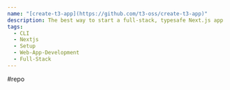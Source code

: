 ```yaml
---
name: "[create-t3-app](https://github.com/t3-oss/create-t3-app)"
description: The best way to start a full-stack, typesafe Next.js app
tags:
  - CLI
  - Nextjs
  - Setup
  - Web-App-Development
  - Full-Stack
---
```

#repo